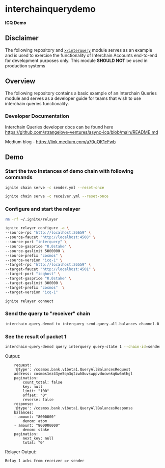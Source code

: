 # interchainquerydemo
**ICQ Demo** 

## Disclaimer

The following repository and [`x/interquery`](./x/interquery/) module serves as an example and is used to exercise the functionality of Interchain Accounts end-to-end for development purposes only.
This module **SHOULD NOT** be used in production systems

## Overview 

The following repository contains a basic example of an Interchain Queries module and serves as a developer guide for teams that wish to use interchain queries functionality.

### Developer Documentation

Interchain Queries developer docs can be found here
https://github.com/strangelove-ventures/async-icq/blob/main/README.md

Medium blog - 
https://link.medium.com/a70uOK1cFwb

## Demo

### Start the two instances of demo chain with following commands

```bash 
ignite chain serve -c sender.yml --reset-once
```

```bash 
ignite chain serve -c receiver.yml --reset-once
```

### Configure and start the relayer

```bash
rm -rf ~/.ignite/relayer
```


```bash
ignite relayer configure -a \
--source-rpc "http://localhost:26659" \
--source-faucet "http://localhost:4500" \
--source-port "interquery" \
--source-gasprice "0.0stake" \
--source-gaslimit 5000000 \
--source-prefix "cosmos" \
--source-version "icq-1" \
--target-rpc "http://localhost:26559" \
--target-faucet "http://localhost:4501" \
--target-port "icqhost" \
--target-gasprice "0.0stake" \
--target-gaslimit 300000 \
--target-prefix "cosmos"  \
--target-version "icq-1"
```

```bash
ignite relayer connect
```

### Send the query to "receiver" chain

```bash
interchain-query-demod tx interquery send-query-all-balances channel-0 cosmos1ez43ye5qn3q2zwh8uvswppvducwnkq6w6mthgl --chain-id=sender --node=tcp://localhost:26659 --home ~/.sender --from alice
```

### See the result of packet 1

```bash
interchain-query-demod query interquery query-state 1 --chain-id=sender --node=tcp://localhost:26659
```                                         

Output:

```
    request:
    '@type': /cosmos.bank.v1beta1.QueryAllBalancesRequest
    address: cosmos1ez43ye5qn3q2zwh8uvswppvducwnkq6w6mthgl
    pagination:
        count_total: false
        key: null
        limit: "100"
        offset: "0"
        reverse: false
    response:
    '@type': /cosmos.bank.v1beta1.QueryAllBalancesResponse
    balances:
    - amount: "8000000"
        denom: atom
    - amount: "800000000"
        denom: stake
    pagination:
        next_key: null
        total: "0"
```

Relayer Output:

```
Relay 1 acks from receiver => sender
```
